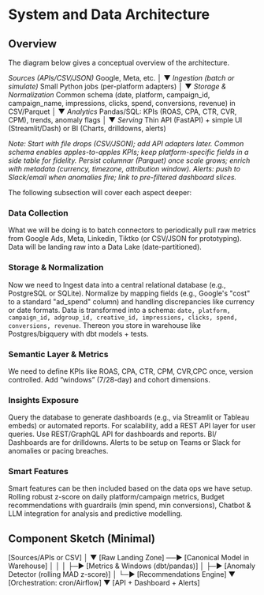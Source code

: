 # System and Data Architecture

## Overview

The diagram below gives a conceptual overview of the architecture.

*Sources (APIs/CSV/JSON)*
Google, Meta, etc.
        │
        ▼
*Ingestion (batch or simulate)*
Small Python jobs (per-platform adapters)
        │
        ▼
*Storage & Normalization*
Common schema (date, platform, campaign_id, campaign_name,
impressions, clicks, spend, conversions, revenue) in CSV/Parquet
        │
        ▼
*Analytics*
Pandas/SQL: KPIs (ROAS, CPA, CTR, CVR, CPM), trends, anomaly flags
        │
        ▼
*Serving*
Thin API (FastAPI) + simple UI (Streamlit/Dash) or BI
(Charts, drilldowns, alerts)

_Note: Start with file drops (CSV/JSON); add API adapters later. Common schema enables apples-to-apples KPIs; keep platform-specific fields in a side table for fidelity. Persist columnar (Parquet) once scale grows; enrich with metadata (currency, timezone, attribution window). Alerts: push to Slack/email when anomalies fire; link to pre-filtered dashboard slices._

The following subsection will cover each aspect deeper:

### Data Collection
What we will be doing is to batch connectors to periodically pull raw metrics from Google Ads, Meta, Linkedin, Tiktko (or CSV/JSON for prototyping). Data will be landing raw into a Data Lake (date-partitioned).

### Storage & Normalization
Now we need to Ingest data into a central relational database (e.g., PostgreSQL or SQLite). Normalize by mapping fields (e.g., Google's "cost" to a standard "ad_spend" column) and handling discrepancies like currency or date formats. Data is transformed into a schema: `date, platform, campaign_id, adgroup_id, creative_id, impressions, clicks, spend, conversions, revenue`. Thereon you store in warehouse like Postgres/bigquery with dbt models + tests.

### Semantic Layer & Metrics
We need to define KPIs like ROAS, CPA, CTR, CPM, CVR,CPC once, version controlled. Add “windows” (7/28-day) and cohort dimensions.

### Insights Exposure
Query the database to generate dashboards (e.g., via Streamlit or Tableau embeds) or automated reports. For scalability, add a REST API layer for user queries. Use REST/GraphQL API for dashboards and reports. BI/ Dashboards are for drilldowns. Alerts to be setup on Teams or Slack for anomalies or pacing breaches.

### Smart Features
Smart features can be then included based on the data ops we have setup. Rolling robust z-score on daily platform/campaign metrics, Budget recommendations with guardrails (min spend, min conversions), Chatbot & LLM integration for analysis and predictive modelling.

## Component Sketch (Minimal)

[Sources/APIs or CSV]
      │
      ▼
 [Raw Landing Zone]  ──►  [Canonical Model in Warehouse]
      │                          │
      │                          ├─► [Metrics & Windows (dbt/pandas)]
      │                          ├─► [Anomaly Detector (rolling MAD z-score)]
      │                          └─► [Recommendations Engine]
      ▼
 [Orchestration: cron/Airflow]
      ▼
 [API + Dashboard + Alerts]

